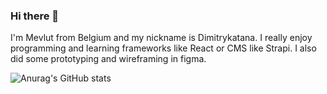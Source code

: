 ### Hi there 👋

I'm Mevlut from Belgium and my nickname is Dimitrykatana. I really enjoy programming and learning frameworks like React or CMS
like Strapi. I also did some prototyping and wireframing in figma. 

![Anurag's GitHub stats](https://github-readme-stats.vercel.app/api?username=dimitrykatana&count_private=trueshow_icons=true&theme=radical)
